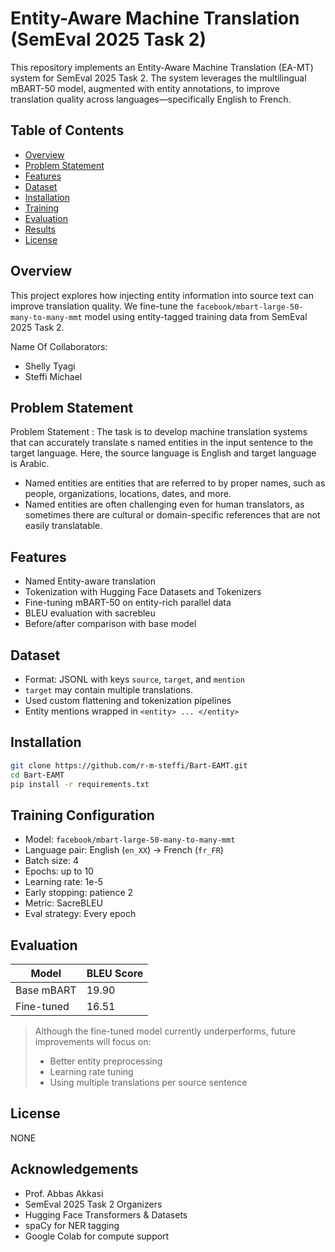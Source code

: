 
# Entity-Aware Machine Translation (SemEval 2025 Task 2)

This repository implements an Entity-Aware Machine Translation (EA-MT) system for SemEval 2025 Task 2. The system leverages the multilingual mBART-50 model, augmented with entity annotations, to improve translation quality across languages—specifically English to French.

## Table of Contents
- [Overview](#overview)
- [Problem Statement](#problem)
- [Features](#features)
- [Dataset](#dataset)
- [Installation](#installation)
- [Training](#training)
- [Evaluation](#evaluation)
- [Results](#results)
- [License](#license)

## Overview

This project explores how injecting entity information into source text can improve translation quality. We fine-tune the `facebook/mbart-large-50-many-to-many-mmt` model using entity-tagged training data from SemEval 2025 Task 2.


Name Of Collaborators:
-  Shelly Tyagi
-  Steffi Michael


## Problem Statement


Problem Statement : The task is to develop machine translation systems that can accurately translate s named entities in the input sentence to the target language. Here, the source language is English and target language is Arabic.

- Named entities are entities that are referred to by proper names, such as people, organizations, locations, dates, and more.
- Named entities are often challenging even for human translators, as sometimes there are cultural or domain-specific references that are not easily translatable.

##  Features

-  Named Entity-aware translation
-  Tokenization with Hugging Face Datasets and Tokenizers
-  Fine-tuning mBART-50 on entity-rich parallel data
-  BLEU evaluation with sacrebleu
-  Before/after comparison with base model

## Dataset

- Format: JSONL with keys `source`, `target`, and `mention`
- `target` may contain multiple translations.
- Used custom flattening and tokenization pipelines
- Entity mentions wrapped in `<entity> ... </entity>`

## Installation

```bash
git clone https://github.com/r-m-steffi/Bart-EAMT.git
cd Bart-EAMT
pip install -r requirements.txt
```

## Training Configuration

- Model: `facebook/mbart-large-50-many-to-many-mmt`
- Language pair: English (`en_XX`) → French (`fr_FR`)
- Batch size: 4
- Epochs: up to 10
- Learning rate: 1e-5
- Early stopping: patience 2
- Metric: SacreBLEU
- Eval strategy: Every epoch

## Evaluation

| Model        | BLEU Score |
|--------------|------------|
| Base mBART   | 19.90      |
| Fine-tuned   | 16.51      |

> Although the fine-tuned model currently underperforms, future improvements will focus on:
> - Better entity preprocessing
> - Learning rate tuning
> - Using multiple translations per source sentence

## License

NONE

## Acknowledgements
- Prof. Abbas Akkasi
- SemEval 2025 Task 2 Organizers
- Hugging Face Transformers & Datasets
- spaCy for NER tagging
- Google Colab for compute support
